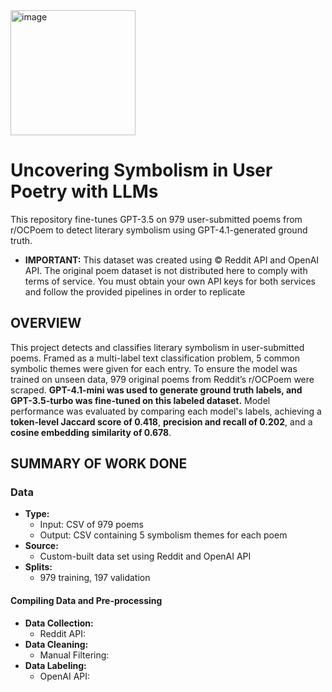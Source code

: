 <img width="200" height="200" alt="image" src="https://github.com/user-attachments/assets/5019e8df-3f06-4291-beff-569e677d999c" />

# Uncovering Symbolism in User Poetry with LLMs

This repository fine-tunes GPT-3.5 on 979 user-submitted poems from r/OCPoem to detect literary symbolism using GPT-4.1-generated ground truth.

* **IMPORTANT:** This dataset was created using © Reddit API and OpenAI API. The original poem dataset is not distributed here to comply with terms of service. You must obtain your own API keys for both services and follow the provided pipelines in order to replicate

## OVERVIEW

This project detects and classifies literary symbolism in user-submitted poems. Framed as a multi-label text classification problem, 5 common symbolic themes were given for each entry. To ensure the model was trained on unseen data, 979 original poems from Reddit’s r/OCPoem were scraped. **GPT-4.1-mini was used to generate ground truth labels, and GPT-3.5-turbo was fine-tuned on this labeled dataset.** Model performance was evaluated by comparing each model's labels, achieving a **token-level Jaccard score of 0.418**, **precision and recall of 0.202**, and a **cosine embedding similarity of 0.678**.

## SUMMARY OF WORK DONE

### Data

  * **Type:**
    * Input: CSV of 979 poems
    * Output: CSV containing 5 symbolism themes for each poem
  * **Source:**
    * Custom-built data set using Reddit and OpenAI API
  * **Splits:**
    * 979 training, 197 validation
   
#### Compiling Data and Pre-processing

* **Data Collection:**
    * Reddit API: 
* **Data Cleaning:**
    * Manual Filtering:
* **Data Labeling:**
    * OpenAI API:


